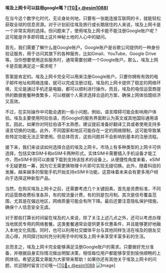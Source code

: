 **埃及上网卡可以註冊google嗎？[[TG💪+ @esim1088](https://t.me/s/esim1088)]**

在当今这个数字化时代，无论身处何地，只要有一张能连接互联网的卡，就能轻松获取全球的信息资源。对于计划前往埃及旅行或长期居住的人来说，埃及上网卡是一个非常实用的选择。但问题来了，使用埃及上网卡能不能注册Google账户呢？这可能是许多即将踏上这片神秘土地的人心中的疑问。

首先，我们需要了解什么是Google账户。Google账户是谷歌公司提供的一种身份验证服务，用于访问其旗下的各种服务，比如Gmail、YouTube、Google Drive等。当你想要使用这些服务时，通常需要创建一个Google账户。那么，埃及上网卡是否能满足这一需求呢？

答案是肯定的。埃及上网卡完全可以用来注册Google账户。只要你拥有有效的电子邮件地址和网络连接，就可以完成注册过程。埃及的上网卡提供了稳定的网络环境，无论是通过手机还是电脑，都可以顺利进行操作。而且，埃及的电信运营商提供的数据套餐种类繁多，可以根据个人需求选择合适的方案，确保上网体验既经济又高效。

不过，在实际操作中可能会遇到一些小问题。例如，语言障碍可能会影响用户体验。埃及主要使用阿拉伯语，而Google的服务界面默认为英文或其他国际通用语言。因此，如果你对阿拉伯语不太熟悉，建议提前准备好翻译工具或者使用支持多语言切换的功能。此外，不同国家和地区可能存在一定的网络限制，这可能导致某些特定功能无法正常使用。但总体而言，这些问题并不会影响到基本的注册流程。

接下来，我们来谈谈如何选择合适的埃及上网卡。市场上有多种类型的上网卡可供选择，包括实体SIM卡和eSIM卡两种形式。实体SIM卡需要插入手机设备才能工作，而eSIM卡则可以直接下载到支持该技术的设备上。从便捷性角度来看，eSIM卡无疑更胜一筹，因为它无需更换物理卡片即可实现无缝切换。此外，随着科技的发展，越来越多的智能手机开始支持eSIM卡功能，这意味着未来会有更多用户倾向于选择这种新型产品。

当然，在购买埃及上网卡之前，还需要考虑几个关键因素。首先是资费标准，不同的运营商收费标准各异，有的按流量计费，有的则是包月制。其次是信号覆盖范围，尤其是在偏远地区，网络质量可能会有所下降。最后还要注意隐私保护措施，确保个人信息安全无虞。

对于那些打算长时间留在埃及的人来说，除了关注上述几点之外，还可以考虑办理当地居民专用的网络套餐。这类套餐通常会提供更多优惠条件，并且能够更好地融入本地文化氛围。同时，也可以利用社交媒体平台与其他同样生活在埃及的朋友交流心得，共同探讨如何充分利用手中的埃及上网卡来享受丰富多彩的生活。

总而言之，埃及上网卡完全能够满足注册Google账户的需求。只要做好充分准备，并根据自身实际情况做出明智决策，相信每位用户都能够享受到愉快顺畅的上网体验。希望这篇文章能为大家带来帮助！如果你还有其他关于埃及上网卡的问题，欢迎随时留言讨论哦～[[TG💪+ @esim1088](https://t.me/s/esim1088) ![Image](https://i.postimg.cc/4NQfJmqS/Snipaste-2025-05-13-00-14-12.png)]
